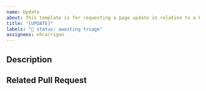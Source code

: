 ```yaml
---
name: Update
about: This template is for requesting a page update in relation to a PR on the bot.
title: "[UPDATE]"
labels: "🚦 status: awaiting triage"
assignees: nhcarrigan
---
```


## Description

<!--What information needs to be updated on the page?-->

## Related Pull Request

<!--Please include a full link to the related Pull Request on the bot repository-->
